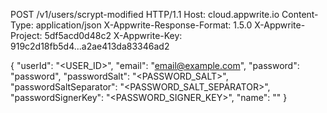 POST /v1/users/scrypt-modified HTTP/1.1
Host: cloud.appwrite.io
Content-Type: application/json
X-Appwrite-Response-Format: 1.5.0
X-Appwrite-Project: 5df5acd0d48c2
X-Appwrite-Key: 919c2d18fb5d4...a2ae413da83346ad2

{
  "userId": "<USER_ID>",
  "email": "email@example.com",
  "password": "password",
  "passwordSalt": "<PASSWORD_SALT>",
  "passwordSaltSeparator": "<PASSWORD_SALT_SEPARATOR>",
  "passwordSignerKey": "<PASSWORD_SIGNER_KEY>",
  "name": "<NAME>"
}
